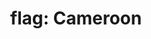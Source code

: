 ---
layout: smileys&emotion
title: "flag: Cameroon"
emoji: flag_cameroon
permalink: 🇨🇲.html
image: assets/img/3moji/flag_cameroon.png
---